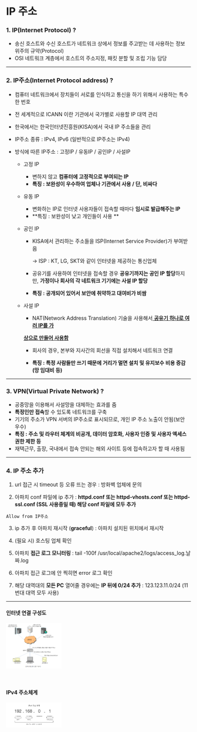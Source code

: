 # IP 주소

### 1. IP(**I**nternet **P**rotocol) ?

- 송신 호스트와 수신 호스트가 네트워크 상에서 정보를 주고받는 데 사용하는 정보 위주의 규약(Protocol)
- OSI 네트워크 계층에서 호스트의 주소지정, 패킷 분할 및 조립 기능 담당

<hr>

### 2. IP주소(Internet Protocol address) ?

- 컴퓨터 네트워크에서 장치들이 서로를 인식하고 통신을 하기 위해서 사용하는 특수한 번호

- 전 세계적으로 ICANN 이란 기관에서 국가별로 사용할 IP 대역 관리

- 한국에서는 한국인터넷진흥원(KISA)에서 국내 IP 주소들을 관리 

- IP주소 종류 : IPv4, IPv6 (일반적으로 IP주소는 IPv4)

- 방식에 따른 IP주소 : 고정IP / 유동IP / 공인IP / 사설IP 

  - 고정 IP 

    - 변하지 않고 **컴퓨터에 고정적으로 부여되는 IP**
    - **특징 : 보완성이 우수하여 업체나 기관에서 사용 / 단, 비싸다**

  - 유동 IP

    - 변화하는 IP로 인터넷 사용자들이 접속할 때마다 **임시로 발급해주는 IP**
    - **특징 : 보완성이 낮고 개인들이 사용 **

  - 공인 IP

    - KISA에서 관리하는 주소들을 ISP(Internet Service Provider)가 부여받음

      -> ISP : KT, LG, SKT와 같이 인터넷을 제공하는 통신업체

    - 공유기를 사용하여 인터넷을 접속할 경우 **공유기까지는 공인 IP 할당**하지만, **가정이나 회사의 각 네트워크 기기에는 사설 IP 할당**

    - **특징 : 공개되어 있어서 보안에 취약하고 대여비가 비쌈**

  - 사설 IP

    -  NAT(Network Address Translation) 기술을 사용해서<u> **공유기 하나로 여러 IP를 가**</u>

      <u>**상으로 만들어 사용함**</u>

    - 회사의 경우, 본부와 지사간의 회선을 직접 설치해서 네트워크 연결

    - **특징 : 특정 사람들만 쓰기 때문에 거리가 멀면 설치 및 유지보수 비용 증감(망 임대비 등)**

<hr>

### 3. VPN(Virtual Private Network) ?

- 공중망을 이용해서 사설망을 대체하는 효과를 줌
- **특정인만 접속**할 수 있도록 네트워크를 구축
- 기기의 주소가 VPN 서버의 IP주소로 표시되므로, 개인 IP 주소 노출이 안됨(보안 우수)
- **특징 : 주소 및 라우터 체계의 비공개, 데이터 암호화, 사용자 인증 및 사용자 엑세스 권한 제한 등** 
- 재택근무, 출장, 국내에서 접속 안되는 해외 사이트 등에 접속하고자 할 때 사용됨

<hr>

### 4. IP 주소 추가

 1. url 접근 시 timeout 등 오류 뜨는 경우 : 방화벽 업체에 문의

 2.  아파치 conf  파일에 ip 추가 : **httpd.conf 또는 httpd-vhosts.conf  또는 httpd-ssl.conf (SSL 사용중일 때) 해당 conf 파일에 모두 추가**

    Allow from IP주소

 3.  ip 추가 후 아파치 재시작 (**graceful**) : 아파치 설치된 위치에서 재시작

 4. (필요 시) 호스팅 업체 확인  

 5.  아파치 **접근 로그 모니터링** : tail -100f /usr/local/apache2/logs/access_log.날짜.log

6. 아파치 접근 로그에 안 찍히면 error 로그 확인 
7. 해당 대역대의 **모든 PC** 열어줄 경우에는 **IP 뒤에 0/24 추가** : 123.123.11.0/24 (11번대 대역 모두 사용)

<hr>

#### 인터넷 연결 구성도
<img src="./internet_connected.png" width="30%" height="10%" alt=""></img>

<br>

#### IPv4 주소체계
<img src="./IPv4.png" width="30%" height="10%" alt=""></img>
